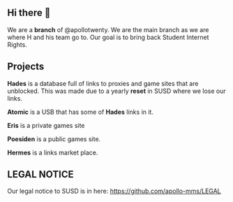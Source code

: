 ## Hi there 👋

We are a **branch** of @apollotwenty. We are the main branch as we are where H and his team go to. Our goal is to bring back Student Internet Rights.


## Projects 


**Hades** is a database full of links to proxies and game sites that are unblocked. This was made due to a yearly **reset** in SUSD where we lose our links.

**Atomic** is a USB that has some of **Hades** links in it.

**Eris** is a private games site

**Poesiden** is a public games site.

**Hermes** is a links market place.


## LEGAL NOTICE

Our legal notice to SUSD is in here: https://github.com/apollo-mms/LEGAL
